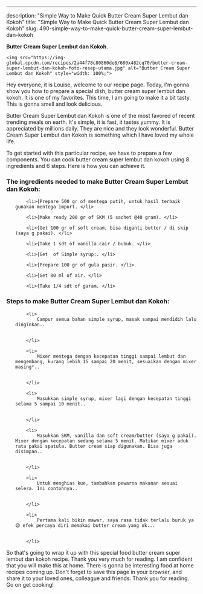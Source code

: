 ---
description: "Simple Way to Make Quick Butter Cream Super Lembut dan Kokoh"
title: "Simple Way to Make Quick Butter Cream Super Lembut dan Kokoh"
slug: 490-simple-way-to-make-quick-butter-cream-super-lembut-dan-kokoh

<p>
	<strong>Butter Cream Super Lembut dan Kokoh</strong>. 
	
</p>
<p>
	
	<img src="https://img-global.cpcdn.com/recipes/2a44f78c80860de8/680x482cq70/butter-cream-super-lembut-dan-kokoh-foto-resep-utama.jpg" alt="Butter Cream Super Lembut dan Kokoh" style="width: 100%;">
	
	
</p>
<p>
	Hey everyone, it is Louise, welcome to our recipe page. Today, I'm gonna show you how to prepare a special dish, butter cream super lembut dan kokoh. It is one of my favorites. This time, I am going to make it a bit tasty. This is gonna smell and look delicious.
</p>
	
<p>
	Butter Cream Super Lembut dan Kokoh is one of the most favored of recent trending meals on earth. It's simple, it is fast, it tastes yummy. It is appreciated by millions daily. They are nice and they look wonderful. Butter Cream Super Lembut dan Kokoh is something which I have loved my whole life.
</p>
<p>
	
</p>

<p>
To get started with this particular recipe, we have to prepare a few components. You can cook butter cream super lembut dan kokoh using 8 ingredients and 6 steps. Here is how you can achieve it.
</p>

<h3>The ingredients needed to make Butter Cream Super Lembut dan Kokoh:</h3>

<ol>
	
		<li>{Prepare 500 gr of mentega putih, untuk hasil terbaik gunakan mentega import. </li>
	
		<li>{Make ready 200 gr of SKM (5 sachet @40 gram). </li>
	
		<li>{Get 100 gr of soft cream, bisa diganti butter / di skip (saya g pakai). </li>
	
		<li>{Take 1 sdt of vanilla cair / bubuk. </li>
	
		<li>{Get  of Simple syrup:. </li>
	
		<li>{Prepare 100 gr of gula pasir. </li>
	
		<li>{Get 80 ml of air. </li>
	
		<li>{Take 1/4 sdt of garam. </li>
	
</ol>
<p>
	
</p>

<h3>Steps to make Butter Cream Super Lembut dan Kokoh:</h3>

<ol>
	
		<li>
			Campur semua bahan simple syrup, masak sampai mendidih lalu dinginkan..
			
			
		</li>
	
		<li>
			Mixer mentega dengan kecepatan tinggi sampai lembut dan mengembang, kurang lebih 15 sampai 20 menit, sesuaikan dengan mixer masing²..
			
			
		</li>
	
		<li>
			Masukkan simple syrup, mixer lagi dengan kecepatan tinggi selama 5 sampai 10 menit..
			
			
		</li>
	
		<li>
			Masukkan SKM, vanilla dan soft cream/butter (saya g pakai). Mixer dengan kecepatan sedang selama 5 menit. Matikan mixer aduk rata pakai spatula. Butter cream siap digunakan. Bisa juga disimpan..
			
			
		</li>
	
		<li>
			Untuk menghias kue, tambahkan pewarna makanan sesuai selera. Ini contohnya..
			
			
		</li>
	
		<li>
			Pertama kali bikin mawar, saya rasa tidak terlalu buruk ya 😅 efek percaya diri memakai butter cream yang ok...
			
			
		</li>
	
</ol>

<p>
	
</p>

<p>
	So that's going to wrap it up with this special food butter cream super lembut dan kokoh recipe. Thank you very much for reading. I am confident that you will make this at home. There is gonna be interesting food at home recipes coming up. Don't forget to save this page in your browser, and share it to your loved ones, colleague and friends. Thank you for reading. Go on get cooking!
</p>

